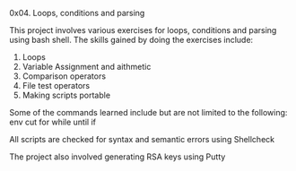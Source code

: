 0x04. Loops, conditions and parsing

This project involves various exercises for loops, conditions and parsing using bash shell.
The skills gained by doing the exercises include:

1. Loops
2. Variable Assignment and aithmetic
3. Comparison operators
4. File test operators
5. Making scripts portable

Some of the commands learned include but are not limited to the following:
env
cut
for
while
until
if

All scripts are checked for syntax and semantic errors using Shellcheck

The project also involved generating RSA keys using Putty
